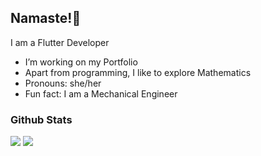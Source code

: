 ## Namaste!🙏

I am a Flutter Developer

- I’m working on my Portfolio<!-- - I’m currently learning Python -->
- Apart from programming, I like to explore Mathematics
- Pronouns: she/her
- Fun fact: I am a Mechanical Engineer 


### Github Stats

<img src="http://github-readme-streak-stats.herokuapp.com?user=ReachPooja&theme=dark&ring=ff5600&fire=ff5600&currStreakLabel=ffffff&background=1a1b26">
<!-- <img src="https://github-readme-stats.vercel.app/api?username=ReachPooja&&show_icons=true&theme=tokyonight&line_height=35&count_private=true"> -->
<img src="https://github-readme-stats.vercel.app/api/top-langs/?username=ReachPooja&hide=css,html&theme=tokyonight&layout=donut">
